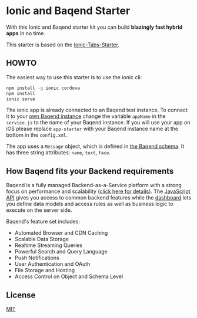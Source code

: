 # Ionic and Baqend Starter

With this Ionic and Baqend starter kit you can build **blazingly fast hybrid apps** in no time.

This starter is based on the [Ionic-Tabs-Starter](https://github.com/driftyco/ionic-starter-tabs).

## HOWTO

The easiest way to use this starter is to use the ionic cli:
 
 ```bash
 npm install -g ionic cordova
 npm install
 ionic serve
 ```

 The ionic app is already connected to an Baqend test instance. To connect it to your [own Baqend instance](https://dashboard.baqend.com/register) change the variable `appName` in the `service.js` to the name of your Baqend instance. If you will use your app on iOS please
 replace `app-starter` with your Baqend instance name at the bottom in the `config.xml`.

 The app uses a `Message` object, which is defined in [the Baqend schema](http://www.baqend.com/guide/#schema-and-types). It has three string attributes: `name`, `text`, `face`.  
 
## How Baqend fits your Backend requirements

Baqend is a fully managed Backend-as-a-Service platform with a strong focus on performance and scalability ([click here for details](http://blog.baqend.com/post/139788321880/bringing-web-performance-to-the-next-level-an)). The [JavaScript API](http://www.baqend.com/js-sdk/latest/baqend.html) gives you access to common backend features while the [dashboard](http://www.baqend.com/guide/#baqend-dashboard) lets you define data models and access rules as well as business logic to execute on the server side.

Baqend's feature set includes: 

* Automated Browser and CDN Caching
* Scalable Data Storage
* Realtime Streaming Queries
* Powerful Search and Query Language
* Push Notifications
* User Authentication and OAuth
* File Storage and Hosting
* Access Control on Object and Schema Level

## License
 
[MIT](https://github.com/Baqend/ionic-starter/blob/master/LICENSE) 